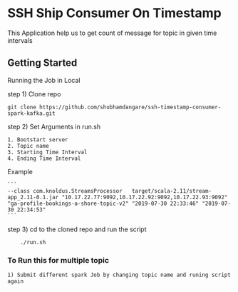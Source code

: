 # SSH Ship Consumer On Timestamp

This Application help us to get count of message for topic in given time intervals

## Getting Started

Running the Job in Local

step 1) Clone repo 

    git clone https://github.com/shubhamdangare/ssh-timestamp-consumer-spark-kafka.git
    

    
step 2) Set Arguments in run.sh 

    1. Bootstart server
    2. Topic name
    3. Starting Time Interval
    4. Ending Time Interval 
    
Example 

    ```
    --class com.knoldus.StreamsProcessor   target/scala-2.11/stream-app_2.11-0.1.jar "10.17.22.77:9092,10.17.22.92:9092,10.17.22.93:9092" "ga-profile-bookings-a-shore-topic-v2" "2019-07-30 22:33:46" "2019-07-30 22:34:53"
    ```

step 3) cd to the cloned repo and run the script
    
        ./run.sh

 
 

### To Run this for multiple topic 
    
    1) Submit different spark Job by changing topic name and runing script again

